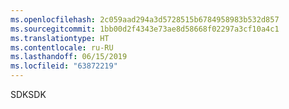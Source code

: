 ```yaml
---
ms.openlocfilehash: 2c059aad294a3d5728515b6784958983b532d857
ms.sourcegitcommit: 1bb00d2f4343e73ae8d58668f02297a3cf10a4c1
ms.translationtype: HT
ms.contentlocale: ru-RU
ms.lasthandoff: 06/15/2019
ms.locfileid: "63872219"
---
```

<span data-ttu-id="7ac14-101">SDK</span><span class="sxs-lookup"><span data-stu-id="7ac14-101">SDK</span></span>